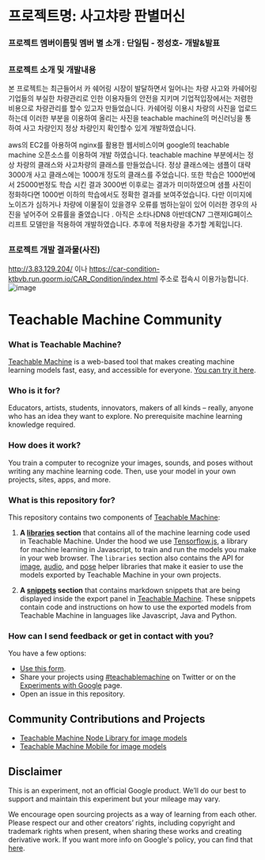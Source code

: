
# 프로젝트명: 사고챠랑 판별머신  

### 프로젝트 멤버이름및 멤버 별 소개 : 단일팀 - 정성호- 개발&발표  
##



### 프로젝트 소개 및 개발내용

본 프로젝트는 최근들어서 카 쉐어링 시장이 발달하면서 일어나는 차량 사고와 카쉐어링 기업들의 부실한 차량관리로 인한 이용자들의 안전을 지키며 기업적입장에서는 저렴한 비용으로 차량관리를 할수 있고자 만들었습니다. 카쉐어링 이용시 차량의 사진을 업로드 하는데 이러한 부분을 이용하여 올리는 사진을 teachable machine의 머신러닝을 통하여 사고 차량인지 정상 차량인지 확인할수 있게 개발하였습니다. 

aws의 EC2를 아용하여 nginx를 활용한 웹서비스이며 google의 teachable machine 오픈소스를 이용하여 개발 하였습니다.
teachable machine 부분에서는 정상 차량의 클래스와 사고차량의 클래스를 만들었습니다.
정상 클래스에는 샘플이 대략3000개 사고 클래스에는 1000개 정도의 클래스를 주었습니다.
또한 학습은 1000번에서 25000번정도 학습 시킨 결과 3000번 이후로는 결과가 미미하였으며 샘플 사진이 정화하다면 1000번 이하의 학습에서도 정확한 결과를 보여주었습니다.
다만 이미지에 노이즈가 심하거나 차량에 이물질이 있을경우 오류를 범하는일이 있어 이러한 경우의 사진을 넣어주어 오류률을 줄였습니다 . 
아직은 소타나DN8 아반데CN7 그랜져IG페이스리프트 모델만을 적용하여 개발하였습니다. 추후에 적용차량을 추가할 계획입니다.

##

### 프로젝트 개발 결과물(사진)
http://3.83.129.204/  이나 https://car-condition-ktbvb.run.goorm.io/CAR_Condition/index.html  주소로 접속시 이용가능합니다.
![image](https://user-images.githubusercontent.com/45085480/144899379-b588cc20-30a4-402e-8523-23994ffc3ad5.png)



# Teachable Machine Community


### What is Teachable Machine?

[Teachable Machine](https://teachablemachine.withgoogle.com/) is a web-based tool that makes creating machine learning models fast, easy, and accessible for everyone. [You can try it here](https://teachablemachine.withgoogle.com/).

### Who is it for?
Educators, artists, students, innovators, makers of all kinds – really, anyone who has an idea they want to explore. No prerequisite machine learning knowledge required.

### How does it work?
You train a computer to recognize your images, sounds, and poses without writing any machine learning code. Then, use your model in your own projects, sites, apps, and more.

### What is this repository for?

This repository contains two components of [Teachable Machine](https://teachablemachine.withgoogle.com/):

1. **A [libraries](/libraries) section** that contains all of the machine learning code used in Teachable Machine. Under the hood we use [Tensorflow.js](https://www.tensorflow.org/js), a library for machine learning in Javascript, to train and run the models you make in your web browser. The `libraries` section also contains the API for [image](/libraries/image), [audio](/libraries/audio), and [pose](/libraries/pose) helper libraries that make it easier to use the models exported by Teachable Machine in your own projects.

2. **A [snippets](/snippets) section** that contains markdown snippets that are being displayed inside the export panel in [Teachable Machine](https://teachablemachine.withgoogle.com/). These snippets contain code and instructions on how to use the exported models from Teachable Machine in languages like Javascript, Java and Python.

### How can I send feedback or get in contact with you?

You have a few options:

* [Use this form](https://forms.gle/uthe2C4tZNPA11GX7).  
* Share your projects using [#teachablemachine](https://twitter.com/hashtag/teachablemachine) on Twitter or on the [Experiments with Google](https://experiments.withgoogle.com/submit) page.
* Open an issue in this repository.

## Community Contributions and Projects

* [Teachable Machine Node Library for image models](https://github.com/tr7zw/teachablemachine-node-example)
* [Teachable Machine Mobile for image models](https://github.com/mstale007/Teachable_Machine_Mobile/tree/master)


## Disclaimer

This is an experiment, not an official Google product. We’ll do our best to support and maintain this experiment but your mileage may vary.

We encourage open sourcing projects as a way of learning from each other. Please respect our and other creators’ rights, including copyright and trademark rights when present, when sharing these works and creating derivative work. If you want more info on Google's policy, you can find that [here](https://www.google.com/permissions/).
